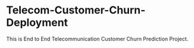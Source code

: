 # Telecom-Customer-Churn-Deployment
This is End to End Telecommunication Customer Churn Prediction Project.
